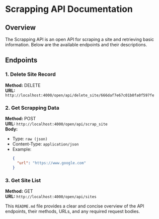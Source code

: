 # Scrapping API Documentation

## Overview
The Scrapping API is an open API for scraping a site and retrieving basic information. Below are the available endpoints and their descriptions.

## Endpoints

### 1. Delete Site Record
**Method:** DELETE  
**URL:** `http://localhost:4000/open/api/delete_site/666daf7e67c01b0fa0f597fe`

### 2. Get Scrapping Data
**Method:** POST  
**URL:** `http://localhost:4000/open/api/scrap_site`  
**Body:**
- Type: `raw (json)`
- Content-Type: `application/json`
- Example:
  ```json
  {
    "url": "https://www.google.com"
  }

### 3. Get Site List
**Method:** GET  
**URL:** `http://localhost:4000/open/api/sites`

This `README.md` file provides a clear and concise overview of the API endpoints, their methods, URLs, and any required request bodies.





